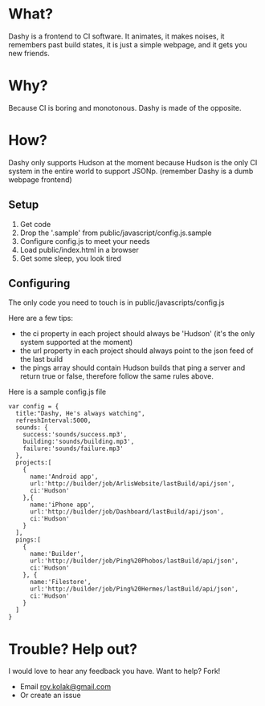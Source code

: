 # What?

Dashy is a frontend to CI software. It animates, it makes noises, it remembers past build states, it is just a simple webpage, and it gets you new friends.

# Why?

Because CI is boring and monotonous. Dashy is made of the opposite.

# How?

Dashy only supports Hudson at the moment because Hudson is the only CI system in the entire world to support JSONp. (remember Dashy is a dumb webpage frontend)

## Setup

  1. Get code
  2. Drop the '.sample' from public/javascript/config.js.sample
  3. Configure config.js to meet your needs
  4. Load public/index.html in a browser
  5. Get some sleep, you look tired

## Configuring

The only code you need to touch is in public/javascripts/config.js

Here are a few tips:

* the ci property in each project should always be 'Hudson' (it's the only system supported at the moment)
* the url property in each project should always point to the json feed of the last build
* the pings array should contain Hudson builds that ping a server and return true or false, therefore follow the same rules above.

Here is a sample config.js file

    var config = {
      title:"Dashy, He's always watching",
      refreshInterval:5000,
      sounds: {
        success:'sounds/success.mp3',
        building:'sounds/building.mp3',
        failure:'sounds/failure.mp3'
      },
      projects:[
        {
          name:'Android app',
          url:'http://builder/job/ArlisWebsite/lastBuild/api/json',
          ci:'Hudson'
        },{
          name:'iPhone app',
          url:'http://builder/job/Dashboard/lastBuild/api/json',
          ci:'Hudson'
        }
      ],
      pings:[
        {
          name:'Builder',
          url:'http://builder/job/Ping%20Phobos/lastBuild/api/json',
          ci:'Hudson'
        }, {
          name:'Filestore',
          url:'http://builder/job/Ping%20Hermes/lastBuild/api/json',
          ci:'Hudson'
        }
      ]
    }

# Trouble? Help out?

I would love to hear any feedback you have. Want to help? Fork!

* Email roy.kolak@gmail.com
* Or create an issue